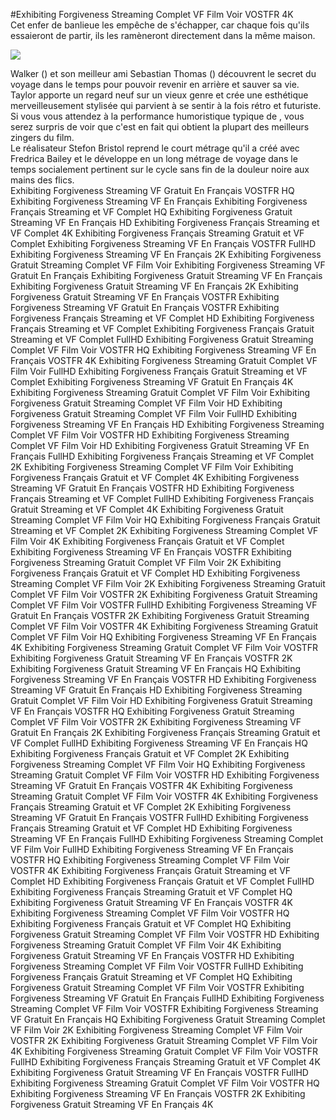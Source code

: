 #Exhibiting Forgiveness Streaming Complet VF Film Voir VOSTFR 4K  
Cet enfer de banlieue les empêche de s'échapper, car chaque fois qu'ils essaieront de partir, ils les ramèneront directement dans la même maison.  
  
[![](https://i.imgur.com/qSNzIqt.png)](https://movie.rssnews.media/tFhbzct.php)  
  
Walker () et son meilleur ami Sebastian Thomas () découvrent le secret du voyage dans le temps pour pouvoir revenir en arrière et sauver sa vie.  
Taylor apporte un regard neuf sur un vieux genre et crée une esthétique merveilleusement stylisée qui parvient à se sentir à la fois rétro et futuriste.  
Si vous vous attendez à la performance humoristique typique de , vous serez surpris de voir que c'est en fait  qui obtient la plupart des meilleurs zingers du film.  
Le réalisateur Stefon Bristol reprend le court métrage qu'il a créé avec Fredrica Bailey et le développe en un long métrage de voyage dans le temps socialement pertinent sur le cycle sans fin de la douleur noire aux mains des flics.  
Exhibiting Forgiveness Streaming VF Gratuit En Français VOSTFR HQ
Exhibiting Forgiveness Streaming VF En Français
Exhibiting Forgiveness Français Streaming et VF Complet HQ
Exhibiting Forgiveness Gratuit Streaming VF En Français HD
Exhibiting Forgiveness Français Streaming et VF Complet 4K
Exhibiting Forgiveness Français Streaming Gratuit et VF Complet
Exhibiting Forgiveness Streaming VF En Français VOSTFR FullHD
Exhibiting Forgiveness Streaming VF En Français 2K
Exhibiting Forgiveness Gratuit Streaming Complet VF Film Voir
Exhibiting Forgiveness Streaming VF Gratuit En Français
Exhibiting Forgiveness Gratuit Streaming VF En Français
Exhibiting Forgiveness Gratuit Streaming VF En Français 2K
Exhibiting Forgiveness Gratuit Streaming VF En Français VOSTFR
Exhibiting Forgiveness Streaming VF Gratuit En Français VOSTFR
Exhibiting Forgiveness Français Streaming et VF Complet HD
Exhibiting Forgiveness Français Streaming et VF Complet
Exhibiting Forgiveness Français Gratuit Streaming et VF Complet FullHD
Exhibiting Forgiveness Gratuit Streaming Complet VF Film Voir VOSTFR HQ
Exhibiting Forgiveness Streaming VF En Français VOSTFR 4K
Exhibiting Forgiveness Streaming Gratuit Complet VF Film Voir FullHD
Exhibiting Forgiveness Français Gratuit Streaming et VF Complet
Exhibiting Forgiveness Streaming VF Gratuit En Français 4K
Exhibiting Forgiveness Streaming Gratuit Complet VF Film Voir
Exhibiting Forgiveness Gratuit Streaming Complet VF Film Voir HD
Exhibiting Forgiveness Gratuit Streaming Complet VF Film Voir FullHD
Exhibiting Forgiveness Streaming VF En Français HD
Exhibiting Forgiveness Streaming Complet VF Film Voir VOSTFR HD
Exhibiting Forgiveness Streaming Complet VF Film Voir HD
Exhibiting Forgiveness Gratuit Streaming VF En Français FullHD
Exhibiting Forgiveness Français Streaming et VF Complet 2K
Exhibiting Forgiveness Streaming Complet VF Film Voir
Exhibiting Forgiveness Français Gratuit et VF Complet 4K
Exhibiting Forgiveness Streaming VF Gratuit En Français VOSTFR HD
Exhibiting Forgiveness Français Streaming et VF Complet FullHD
Exhibiting Forgiveness Français Gratuit Streaming et VF Complet 4K
Exhibiting Forgiveness Gratuit Streaming Complet VF Film Voir HQ
Exhibiting Forgiveness Français Gratuit Streaming et VF Complet 2K
Exhibiting Forgiveness Streaming Complet VF Film Voir 4K
Exhibiting Forgiveness Français Gratuit et VF Complet
Exhibiting Forgiveness Streaming VF En Français VOSTFR
Exhibiting Forgiveness Streaming Gratuit Complet VF Film Voir 2K
Exhibiting Forgiveness Français Gratuit et VF Complet HD
Exhibiting Forgiveness Streaming Complet VF Film Voir 2K
Exhibiting Forgiveness Streaming Gratuit Complet VF Film Voir VOSTFR 2K
Exhibiting Forgiveness Gratuit Streaming Complet VF Film Voir VOSTFR FullHD
Exhibiting Forgiveness Streaming VF Gratuit En Français VOSTFR 2K
Exhibiting Forgiveness Gratuit Streaming Complet VF Film Voir VOSTFR 4K
Exhibiting Forgiveness Streaming Gratuit Complet VF Film Voir HQ
Exhibiting Forgiveness Streaming VF En Français 4K
Exhibiting Forgiveness Streaming Gratuit Complet VF Film Voir VOSTFR
Exhibiting Forgiveness Gratuit Streaming VF En Français VOSTFR 2K
Exhibiting Forgiveness Gratuit Streaming VF En Français HQ
Exhibiting Forgiveness Streaming VF En Français VOSTFR HD
Exhibiting Forgiveness Streaming VF Gratuit En Français HD
Exhibiting Forgiveness Streaming Gratuit Complet VF Film Voir HD
Exhibiting Forgiveness Gratuit Streaming VF En Français VOSTFR HQ
Exhibiting Forgiveness Gratuit Streaming Complet VF Film Voir VOSTFR 2K
Exhibiting Forgiveness Streaming VF Gratuit En Français 2K
Exhibiting Forgiveness Français Streaming Gratuit et VF Complet FullHD
Exhibiting Forgiveness Streaming VF En Français HQ
Exhibiting Forgiveness Français Gratuit et VF Complet 2K
Exhibiting Forgiveness Streaming Complet VF Film Voir HQ
Exhibiting Forgiveness Streaming Gratuit Complet VF Film Voir VOSTFR HD
Exhibiting Forgiveness Streaming VF Gratuit En Français VOSTFR 4K
Exhibiting Forgiveness Streaming Gratuit Complet VF Film Voir VOSTFR 4K
Exhibiting Forgiveness Français Streaming Gratuit et VF Complet 2K
Exhibiting Forgiveness Streaming VF Gratuit En Français VOSTFR FullHD
Exhibiting Forgiveness Français Streaming Gratuit et VF Complet HD
Exhibiting Forgiveness Streaming VF En Français FullHD
Exhibiting Forgiveness Streaming Complet VF Film Voir FullHD
Exhibiting Forgiveness Streaming VF En Français VOSTFR HQ
Exhibiting Forgiveness Streaming Complet VF Film Voir VOSTFR 4K
Exhibiting Forgiveness Français Gratuit Streaming et VF Complet HD
Exhibiting Forgiveness Français Gratuit et VF Complet FullHD
Exhibiting Forgiveness Français Streaming Gratuit et VF Complet HQ
Exhibiting Forgiveness Gratuit Streaming VF En Français VOSTFR 4K
Exhibiting Forgiveness Streaming Complet VF Film Voir VOSTFR HQ
Exhibiting Forgiveness Français Gratuit et VF Complet HQ
Exhibiting Forgiveness Gratuit Streaming Complet VF Film Voir VOSTFR HD
Exhibiting Forgiveness Streaming Gratuit Complet VF Film Voir 4K
Exhibiting Forgiveness Gratuit Streaming VF En Français VOSTFR HD
Exhibiting Forgiveness Streaming Complet VF Film Voir VOSTFR FullHD
Exhibiting Forgiveness Français Gratuit Streaming et VF Complet HQ
Exhibiting Forgiveness Gratuit Streaming Complet VF Film Voir VOSTFR
Exhibiting Forgiveness Streaming VF Gratuit En Français FullHD
Exhibiting Forgiveness Streaming Complet VF Film Voir VOSTFR
Exhibiting Forgiveness Streaming VF Gratuit En Français HQ
Exhibiting Forgiveness Gratuit Streaming Complet VF Film Voir 2K
Exhibiting Forgiveness Streaming Complet VF Film Voir VOSTFR 2K
Exhibiting Forgiveness Gratuit Streaming Complet VF Film Voir 4K
Exhibiting Forgiveness Streaming Gratuit Complet VF Film Voir VOSTFR FullHD
Exhibiting Forgiveness Français Streaming Gratuit et VF Complet 4K
Exhibiting Forgiveness Gratuit Streaming VF En Français VOSTFR FullHD
Exhibiting Forgiveness Streaming Gratuit Complet VF Film Voir VOSTFR HQ
Exhibiting Forgiveness Streaming VF En Français VOSTFR 2K
Exhibiting Forgiveness Gratuit Streaming VF En Français 4K
